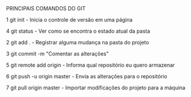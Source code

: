 PRINCIPAIS COMANDOS DO GIT

1 git init - Inicia o controle de versão em uma página

4 git status - Ver como se encontra o estado atual da pasta

2 git add . - Registrar alguma mudança na pasta do projeto

3 git commit -m "Comentar as alterações"

5 git remote add origin - Informa qual repositório eu quero armazenar 

6 git push -u origin master - Envia as alterações para o repositório

7 git pull origin master - Importar modificações do projeto para a máquina
